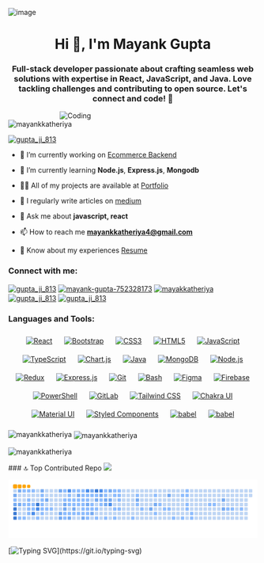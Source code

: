 ![image](https://github.com/Mayankkatheriya/Mayankkatheriya/assets/128832286/3654da18-c5f9-43fa-afca-a6d26d546c0d)

<h1 align="center">Hi 👋, I'm Mayank Gupta</h1>
<h3 align="center">Full-stack developer passionate about crafting seamless web solutions with expertise in React, JavaScript, and Java. Love tackling challenges and contributing to open source. Let's connect and code! 🚀</h3>

<img align="right" alt="Coding" width="400" src="https://miro.medium.com/v2/resize:fit:1360/0*7Q3yvSIv_t0ioJ-Z.gif" />

<p align="left"> <img src="https://komarev.com/ghpvc/?username=mayankkatheriya&label=Profile%20views&color=0e75b6&style=flat" alt="mayankkatheriya" /> </p>

<p align="left"> <a href="https://twitter.com/gupta_ji_813" target="blank"><img src="https://img.shields.io/twitter/follow/gupta_ji_813?logo=twitter&style=for-the-badge" alt="gupta_ji_813" /></a> </p>

- 🔭 I’m currently working on [Ecommerce Backend](https://documenter.getpostman.com/view/33459522/2sA35G3gm2)

- 🌱 I’m currently learning **Node.js**, **Express.js**, **Mongodb**

- 👨‍💻 All of my projects are available at [Portfolio](https://mayankkatheriya.github.io/My_Protfolio/)

- 📝 I regularly write articles on [medium](https://medium.com/@mayankkatheriyamg)

- 💬 Ask me about **javascript, react**

- 📫 How to reach me **mayankkatheriya4@gmail.com**

- 📄 Know about my experiences [Resume](https://tinyurl.com/mayankgupta-resume)

<h3 align="left">Connect with me:</h3>
<p align="left">
<a href="https://twitter.com/gupta_ji_813" target="blank"><img align="center" src="https://raw.githubusercontent.com/rahuldkjain/github-profile-readme-generator/master/src/images/icons/Social/twitter.svg" alt="gupta_ji_813" height="30" width="40" /></a>
<a href="https://linkedin.com/in/mayank-gupta-752328173" target="blank"><img align="center" src="https://raw.githubusercontent.com/rahuldkjain/github-profile-readme-generator/master/src/images/icons/Social/linked-in-alt.svg" alt="mayank-gupta-752328173" height="30" width="40" /></a>
<a href="https://fb.com/mayakkatheriya" target="blank"><img align="center" src="https://raw.githubusercontent.com/rahuldkjain/github-profile-readme-generator/master/src/images/icons/Social/facebook.svg" alt="mayakkatheriya" height="30" width="40" /></a>
<a href="https://instagram.com/gupta_ji_813" target="blank"><img align="center" src="https://raw.githubusercontent.com/rahuldkjain/github-profile-readme-generator/master/src/images/icons/Social/instagram.svg" alt="gupta_ji_813" height="30" width="40" /></a>
<a href="https://www.leetcode.com/gupta_ji_813" target="blank"><img align="center" src="https://raw.githubusercontent.com/rahuldkjain/github-profile-readme-generator/master/src/images/icons/Social/leet-code.svg" alt="gupta_ji_813" height="30" width="40" /></a>
</p>

<h3 align="left">Languages and Tools:</h3>
<div align="center">  
<a href="https://reactjs.org/" title="React" target="_blank"><img style="margin: 10px" src="https://profilinator.rishav.dev/skills-assets/react-original-wordmark.svg" alt="React" height="50" /></a>  
<a href="https://getbootstrap.com/docs/3.4/javascript/" title="Bootstrap" target="_blank"><img style="margin: 10px" src="https://profilinator.rishav.dev/skills-assets/bootstrap-plain.svg" alt="Bootstrap" height="50" /></a>  
<a href="https://www.w3schools.com/css/" title="CSS3" target="_blank"><img style="margin: 10px" src="https://profilinator.rishav.dev/skills-assets/css3-original-wordmark.svg" alt="CSS3" height="50" /></a>  
<a href="https://en.wikipedia.org/wiki/HTML5" title="HTML5" target="_blank"><img style="margin: 10px" src="https://profilinator.rishav.dev/skills-assets/html5-original-wordmark.svg" alt="HTML5" height="50" /></a>  
<a href="https://www.javascript.com/" title="JavaScript" target="_blank"><img style="margin: 10px" src="https://profilinator.rishav.dev/skills-assets/javascript-original.svg" alt="JavaScript" height="50" /></a>  
<a href="https://www.typescriptlang.org/"  title="TypeScript" target="_blank"><img style="margin: 10px" src="https://profilinator.rishav.dev/skills-assets/typescript-original.svg" alt="TypeScript" height="50" /></a>  
<a href="https://www.chartjs.org/" title="Chart.js" target="_blank"><img style="margin: 10px" src="https://profilinator.rishav.dev/skills-assets/logo-title.svg" alt="Chart.js" height="50" /></a>  
<a href="https://www.java.com/" title="Java" target="_blank"><img style="margin: 10px" src="https://profilinator.rishav.dev/skills-assets/java-original-wordmark.svg" alt="Java" height="50" /></a>  
<a href="https://www.mongodb.com/" title="MongoDB" target="_blank"><img style="margin: 10px" src="https://profilinator.rishav.dev/skills-assets/mongodb-original-wordmark.svg" alt="MongoDB" height="50" /></a>  
<a href="https://nodejs.org/" title="Node.js" target="_blank"><img style="margin: 10px" src="https://profilinator.rishav.dev/skills-assets/nodejs-original-wordmark.svg" alt="Node.js" height="50" /></a>  
<a href="https://redux.js.org/" title="Redux" target="_blank"><img style="margin: 10px" src="https://profilinator.rishav.dev/skills-assets/redux-original.svg" alt="Redux" height="50" /></a>  
<a href="https://expressjs.com/" title="Express.js" target="_blank"><img style="margin: 10px" src="https://profilinator.rishav.dev/skills-assets/express-original-wordmark.svg" alt="Express.js" height="50" /></a>  
<a href="https://github.com/" title="Git" target="_blank"><img style="margin: 10px" src="https://profilinator.rishav.dev/skills-assets/git-scm-icon.svg" alt="Git" height="50" /></a>  
<a href="https://www.gnu.org/software/bash/" title="Bash" target="_blank"><img style="margin: 10px" src="https://profilinator.rishav.dev/skills-assets/gnu_bash-icon.svg" alt="Bash" height="50" /></a>  
<a href="https://www.figma.com/" title="Figma" target="_blank"><img style="margin: 10px" src="https://profilinator.rishav.dev/skills-assets/figma-icon.svg" alt="Figma" height="50" /></a>  
<a href="https://firebase.google.com/" title="Firebase" target="_blank"><img style="margin: 10px" src="https://profilinator.rishav.dev/skills-assets/firebase.png" alt="Firebase" height="50" /></a>  
<a href="https://docs.microsoft.com/en-us/powershell/" title="PowerShell" target="_blank"><img style="margin: 10px" src="https://profilinator.rishav.dev/skills-assets/powershell.png" alt="PowerShell" height="50" /></a>  
<a href="https://about.gitlab.com/" title="GitLab" target="_blank"><img style="margin: 10px" src="https://profilinator.rishav.dev/skills-assets/gitlab.svg" alt="GitLab" height="50" /></a>  
<a href="https://www.tailwindcss.com/" title="Tailwind CSS" target="_blank"><img style="margin: 10px" src="https://profilinator.rishav.dev/skills-assets/tailwindcss.svg" alt="Tailwind CSS" height="50" /></a>  
<a href="https://chakra-ui.com/" title="Chakra UI" target="_blank"><img style="margin: 10px" src="https://profilinator.rishav.dev/skills-assets/chakraui.png" alt="Chakra UI" height="50" /></a>  
<a href="https://mui.com/" title="Material UI" target="_blank"><img style="margin: 10px" src="https://profilinator.rishav.dev/skills-assets/mui.png" alt="Material UI" height="50" /></a>  
<a href="https://styled-components.com/" title="Styled Components" target="_blank"><img style="margin: 10px" src="https://profilinator.rishav.dev/skills-assets/styled-components.png" alt="Styled Components" height="50" /></a>
<a href="https://babeljs.io/" title="Babel" target="_blank"><img style="margin: 10px" src="https://www.vectorlogo.zone/logos/babeljs/babeljs-icon.svg" alt="babel" height="50" /></a>
<a href="https://postman.com" title="Postman" target="_blank"><img style="margin: 10px" src="https://www.vectorlogo.zone/logos/getpostman/getpostman-icon.svg" alt="babel" height="50" /></a>
</div>

<p><img align="left" src="https://github-readme-stats.vercel.app/api/top-langs?username=mayankkatheriya&show_icons=true&locale=en&layout=compact" alt="mayankkatheriya" /></p>

<p>&nbsp;<img align="center" src="https://github-readme-stats.vercel.app/api?username=mayankkatheriya&show_icons=true&locale=en" alt="mayankkatheriya" /></p>

<p><img align="center" src="https://github-readme-streak-stats.herokuapp.com/?user=mayankkatheriya&" alt="mayankkatheriya" /></p>
### 🔝 Top Contributed Repo
<img src="https://github-contributor-stats.vercel.app/api?username=Mayankkatheriya&limit=5&theme=light&combine_all_yearly_contributions=true" />

![snake gif](https://github.com/Mayankkatheriya/Mayankkatheriya/blob/output/github-contribution-grid-snake.gif)

[![Typing SVG](https://readme-typing-svg.herokuapp.com?size=20&color=FF00FF&lines=Thank+you+for+taking+the+time;to+visit+my+Git-Hub+profile.;Your+interest+is+truly;appreciated!.)](https://git.io/typing-svg)
